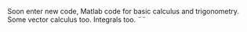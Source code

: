 Soon enter new code, Matlab code for basic calculus and trigonometry. Some vector calculus too. Integrals too.
¨¨
